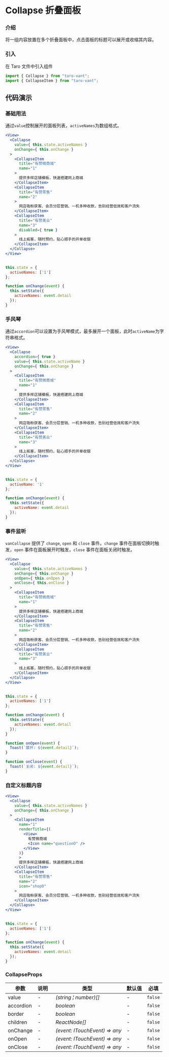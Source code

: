 # Collapse 折叠面板

### 介绍

将一组内容放置在多个折叠面板中，点击面板的标题可以展开或收缩其内容。

### 引入

在 Taro 文件中引入组件

```js
import { Collapse } from "taro-vant";
import { CollapseItem } from "taro-vant"; 
```

## 代码演示

### 基础用法

通过`value`控制展开的面板列表，`activeNames`为数组格式。

```jsx
<View>
  <Collapse
    value={ this.state.activeNames }
    onChange={ this.onChange }
  >
    <CollapseItem
      title="有赞微商城"
      name="1"
    >
      提供多样店铺模板，快速搭建网上商城
    </CollapseItem>
    <CollapseItem
      title="有赞零售"
      name="2"
    >
      网店吸粉获客、会员分层营销、一机多种收款，告别经营低效和客户流失
    </CollapseItem>
    <CollapseItem
      title="有赞美业"
      name="3"
      disabled={ true }
    >
      线上拓客，随时预约，贴心顺手的开单收银
    </CollapseItem>
  </Collapse>
</View>
 
```

```js
this.state = {
  activeNames: ['1']
};

function onChange(event) {
  this.setState({
    activeNames: event.detail
  });
} 
```

### 手风琴

通过`accordion`可以设置为手风琴模式，最多展开一个面板，此时`activeName`为字符串格式。

```jsx
<View>
  <Collapse
    accordion={ true }
    value={ this.state.activeName }
    onChange={ this.onChange }
  >
    <CollapseItem
      title="有赞微商城"
      name="1"
    >
      提供多样店铺模板，快速搭建网上商城
    </CollapseItem>
    <CollapseItem
      title="有赞零售"
      name="2"
    >
      网店吸粉获客、会员分层营销、一机多种收款，告别经营低效和客户流失
    </CollapseItem>
    <CollapseItem
      title="有赞美业"
      name="3"
    >
      线上拓客，随时预约，贴心顺手的开单收银
    </CollapseItem>
  </Collapse>
</View>
 
```

```js
this.state = {
  activeName: '1'
};

function onChange(event) {
  this.setState({
    activeName: event.detail
  });
} 
```

### 事件监听

`vanCollapse` 提供了 `change`, `open` 和 `close` 事件。`change` 事件在面板切换时触发，`open` 事件在面板展开时触发，`close` 事件在面板关闭时触发。

```jsx
<View>
  <Collapse
    value={ this.state.activeNames }
    onChange={ this.onChange }
    onOpen={ this.onOpen }
    onClose={ this.onClose }
  >
    <CollapseItem
      title="有赞微商城"
      name="1"
    >
      提供多样店铺模板，快速搭建网上商城
    </CollapseItem>
    <CollapseItem
      title="有赞零售"
      name="2"
    >
      网店吸粉获客、会员分层营销、一机多种收款，告别经营低效和客户流失
    </CollapseItem>
    <CollapseItem
      title="有赞美业"
      name="3"
    >
      线上拓客，随时预约，贴心顺手的开单收银
    </CollapseItem>
  </Collapse>
</View>
 
```

```js
this.state = {
  activeNames: ['1']
};

function onChange(event) {
  this.setState({
    activeNames: event.detail
  });
}

function onOpen(event) {
  Toast(`展开: ${event.detail}`);
}

function onClose(event) {
  Toast(`关闭: ${event.detail}`);
} 
```

### 自定义标题内容

```jsx
<View>
  <Collapse
    value={ this.state.activeNames }
    onChange={ this.onChange }
  >
    <CollapseItem 
      name="1" 
      renderTitle={(
        <View>
          有赞微商城
          <Icon name="questionO" />
        </View>
      )}
      >
      提供多样店铺模板，快速搭建网上商城
    </CollapseItem>
    <CollapseItem
      title="有赞零售"
      name="2"
      icon="shopO"
    >
      网店吸粉获客、会员分层营销、一机多种收款，告别经营低效和客户流失
    </CollapseItem>
  </Collapse>
</View>
 
```

```js
this.state = {
  activeNames: ['1']
};

function onChange(event) {
  this.setState({
    activeNames: event.detail
  });
} 
```
### CollapseProps
| 参数 | 说明 | 类型 | 默认值 | 必填 |
| --- | --- | --- | --- | --- |
| value | - | _&nbsp;&nbsp;(string&nbsp;&brvbar;&nbsp;number)[]<br/>_ | - | `false` |
| accordion | - | _&nbsp;&nbsp;boolean<br/>_ | - | `false` |
| border | - | _&nbsp;&nbsp;boolean<br/>_ | - | `false` |
| children | - | _&nbsp;&nbsp;ReactNode[]<br/>_ | - | `false` |
| onChange | - | _&nbsp;&nbsp;(event:&nbsp;ITouchEvent)&nbsp;=>&nbsp;any<br/>_ | - | `false` |
| onOpen | - | _&nbsp;&nbsp;(event:&nbsp;ITouchEvent)&nbsp;=>&nbsp;any<br/>_ | - | `false` |
| onClose | - | _&nbsp;&nbsp;(event:&nbsp;ITouchEvent)&nbsp;=>&nbsp;any<br/>_ | - | `false` |

